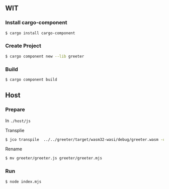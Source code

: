 ## WIT
### Install cargo-component
```bash
$ cargo install cargo-component
```

### Create Project
```bash
$ cargo component new --lib greeter
```

### Build
```bash
$ cargo component build
```


## Host
### Prepare
In `./host/js`

Transplie  
```bash
$ jco transpile  ../../greeter/target/wasm32-wasi/debug/greeter.wasm -o greeter
```

Rename
```bash
$ mv greeter/greeter.js greeter/greeter.mjs
```

### Run
```bash
$ node index.mjs 
```